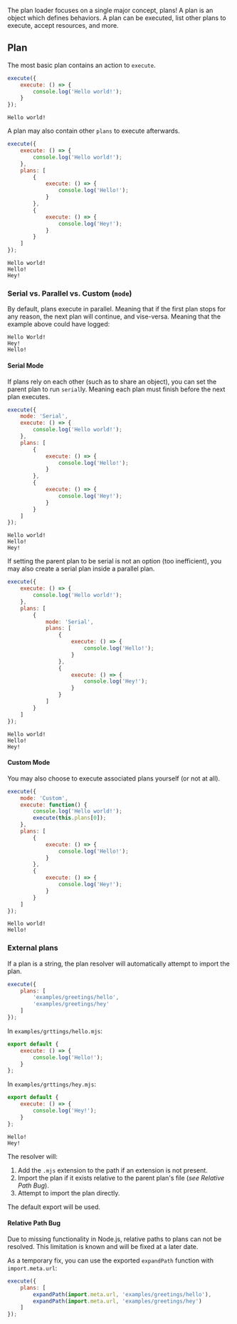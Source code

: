 The plan loader focuses on a single major concept, plans! A
plan is an object which defines behaviors. A plan can be
executed, list other plans to execute, accept resources,
and more.

## Plan
The most basic plan contains an action to `execute`.
```js
execute({
	execute: () => {
		console.log('Hello world!');
	}
});
```
```text
Hello world!
```

A plan may also contain other `plans` to execute afterwards.
```js
execute({
	execute: () => {
		console.log('Hello world!');
	},
	plans: [
		{
			execute: () => {
				console.log('Hello!');
			}
		},
		{
			execute: () => {
				console.log('Hey!');
			}
		}
	]
});
```
```text
Hello world!
Hello!
Hey!
```

### Serial vs. Parallel vs. Custom (`mode`)
By default, plans execute in parallel. Meaning that if the first plan stops for any reason, the next plan will continue, and vise-versa. Meaning that the example above could have logged:
```text
Hello World!
Hey!
Hello!
```

#### Serial Mode
If plans rely on each other (such as to share an object), you can set the parent plan to run `serial`ly. Meaning each plan must finish before the next plan executes.
```js
execute({
	mode: 'Serial',
	execute: () => {
		console.log('Hello world!');
	},
	plans: [
		{
			execute: () => {
				console.log('Hello!');
			}
		},
		{
			execute: () => {
				console.log('Hey!');
			}
		}
	]
});
```
```text
Hello world!
Hello!
Hey!
```

If setting the parent plan to be serial is not an option (too inefficient), you may also create a serial plan inside a parallel plan.
```js
execute({
	execute: () => {
		console.log('Hello world!');
	},
	plans: [
		{
			mode: 'Serial',
			plans: [
				{
					execute: () => {
						console.log('Hello!');
					}
				},
				{
					execute: () => {
						console.log('Hey!');
					}
				}
			]
		}
	]
});
```
```text
Hello world!
Hello!
Hey!
```

#### Custom Mode
You may also choose to execute associated plans yourself (or not at all).
```js
execute({
	mode: 'Custom',
	execute: function() {
		console.log('Hello world!');
		execute(this.plans[0]);
	},
	plans: [
		{
			execute: () => {
				console.log('Hello!');
			}
		},
		{
			execute: () => {
				console.log('Hey!');
			}
		}
	]
});
```
```text
Hello world!
Hello!
```

### External plans
If a plan is a string, the plan resolver will automatically attempt to import the plan.
<!-- Ignored due to a bug with plan resolution. See, Relative Path Bug. -->
```js ignore=true
execute({
	plans: [
		'examples/greetings/hello',
		'examples/greetings/hey'
	]
});
```
In `examples/grttings/hello.mjs`:
```js
export default {
	execute: () => {
		console.log('Hello!');
	}
};
```
In `examples/grttings/hey.mjs`:
```js
export default {
	execute: () => {
		console.log('Hey!');
	}
};
```

```text
Hello!
Hey!
```

The resolver will:
1. Add the `.mjs` extension to the path if an extension is not present.
2. Import the plan if it exists relative to the parent plan's file (*see Relative Path Bug*).
3. Attempt to import the plan directly.

The default export will be used.

#### Relative Path Bug
Due to missing functionality in Node.js, relative paths to plans can not be resolved. This limitation is known and will be fixed at a later date.

As a temporary fix, you can use the exported `expandPath` function with `import.meta.url`:
```js
execute({
	plans: [
		expandPath(import.meta.url, 'examples/greetings/hello'),
		expandPath(import.meta.url, 'examples/greetings/hey')
	]
});
```
